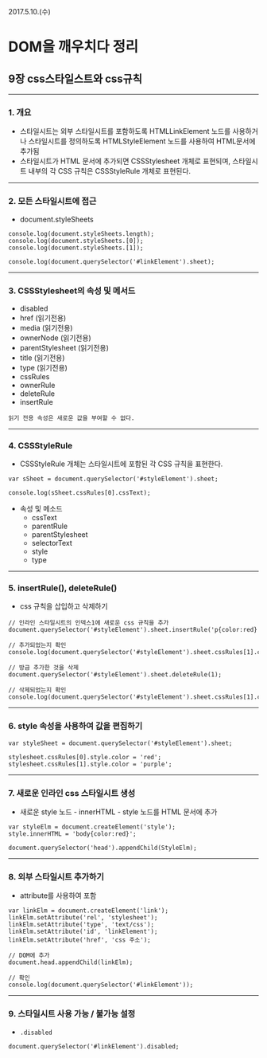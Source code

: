 2017.5.10.(수)
# DOM을 깨우치다 정리
## 9장 css스타일스트와 css규칙

---

### 1. 개요
  - 스타일시트는 외부 스타일시트를 포함하도록 HTMLLinkElement 노드를 사용하거나 스타일시트를 정의하도록 HTMLStyleElement 노드를 사용하여 HTML문서에 추가됨
  - 스타일시트가 HTML 문서에 추가되면 CSSStylesheet 개체로 표현되며, 스타일시트 내부의 각 CSS 규칙은 CSSStyleRule 개체로 표현된다.

---

### 2. 모든 스타일시트에 접근
  - document.styleSheets
  ```
  console.log(document.styleSheets.length);
  console.log(document.styleSheets.[0]);
  console.log(document.styleSheets.[1]);
  ```
  ```
  console.log(document.querySelector('#linkElement').sheet);
  ```

---

### 3. CSSStylesheet의 속성 및 메서드
  - disabled
  - href (읽기전용)
  - media (읽기전용)
  - ownerNode (읽기전용)
  - parentStylesheet (읽기전용)
  - title (읽기전용)
  - type (읽기전용)
  - cssRules
  - ownerRule
  - deleteRule
  - insertRule

`읽기 전용 속성은 새로운 값을 부여할 수 없다.`

---

### 4. CSSStyleRule
  - CSSStyleRule 개체는 스타일시트에 포함된 각 CSS 규칙을 표현한다.
  ```
  var sSheet = document.querySelector('#styleElement').sheet;

  console.log(sSheet.cssRules[0].cssText);
  ```

  - 속성 및 메소드
    - cssText
    - parentRule
    - parentStylesheet
    - selectorText
    - style
    - type

---
### 5. insertRule(), deleteRule()
  - css 규칙을 삽입하고 삭제하기
  ```
  // 인라인 스타일시트의 인덱스1에 새로운 css 규칙을 추가
  document.querySelector('#styleElement').sheet.insertRule('p{color:red}',1);

  // 추가되었는지 확인
  console.log(document.querySelector('#styleElement').sheet.cssRules[1].cssText);

  // 방금 추가한 것을 삭제
  document.querySelector('#styleElement').sheet.deleteRule(1);

  // 삭제되었는지 확인
  console.log(document.querySelector('#styleElement').sheet.cssRules[1].cssText);
  ```

---

### 6. style 속성을 사용하여 값을 편집하기
  ```
  var styleSheet = document.querySelector('#styleElement').sheet;

  stylesheet.cssRules[0].style.color = 'red';
  stylesheet.cssRules[1].style.color = 'purple';
  ```

---

### 7. 새로운 인라인 css 스타일시트 생성
  - 새로운 style 노드 - innerHTML - style 노드를 HTML 문서에 추가
  ```
  var styleElm = document.createElement('style');
  style.innerHTML = 'body{color:red}';

  document.querySelector('head').appendChild(StyleElm);
  ```

---

### 8. 외부 스타일시트 추가하기
  - attribute를 사용하여 포함
  ```
  var linkElm = document.createElement('link');
  linkElm.setAttribute('rel', 'stylesheet');
  linkElm.setAttribute('type', 'text/css');
  linkElm.setAttribute('id', 'linkElement');
  linkElm.setAttribute('href', 'css 주소');

  // DOM에 추가
  document.head.appendChild(linkElm);

  // 확인
  console.log(document.querySelector('#linkElement'));
  ```

---

### 9. 스타일시트 사용 가능 / 불가능 설정
  - `.disabled`
  ```
  document.querySelector('#linkElement').disabled;
  ```

